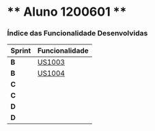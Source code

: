 ** Aluno 1200601 **
===============================


### Índice das Funcionalidade Desenvolvidas ###

| Sprint | Funcionalidade                   |
|--------|----------------------------------|
| **B**  | [US1003](SprintB/1200601/US1003) |
| **B**  | [US1004](SprintB/1200601/US1004) |
| **C**  | []()                             |
| **C**  | []()                             |
| **D**  | []()                             |
| **D**  | []()                             |
